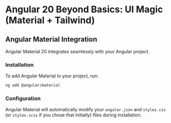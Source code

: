 # Angular 20 Beyond Basics: UI Magic (Material + Tailwind)

## Angular Material Integration

Angular Material 20 integrates seamlessly with your Angular project.

### Installation

To add Angular Material to your project, run:

```bash
ng add @angular/material
```

### Configuration

Angular Material will automatically modify your `angular.json` and `styles.css` (or `styles.scss` if you chose that initially) files during installation.